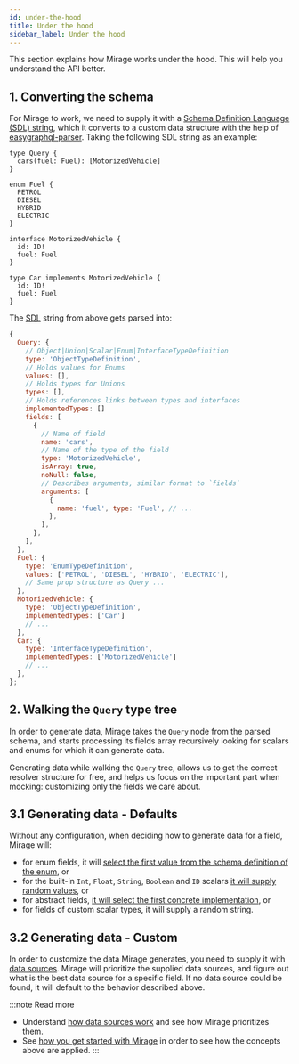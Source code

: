 ```yaml
---
id: under-the-hood
title: Under the hood
sidebar_label: Under the hood
---
```

This section explains how Mirage works under the hood. This will help you understand the API better.

## 1. Converting the schema

For Mirage to work, we need to supply it with a [Schema Definition Language (SDL) string](https://www.apollographql.com/docs/apollo-server/essentials/schema.html#sdl), which it converts to a custom data structure with the help of [easygraphql-parser](https://github.com/EasyGraphQL/easygraphql-parser). Taking the following SDL string as an example:

```
type Query {
  cars(fuel: Fuel): [MotorizedVehicle]
}

enum Fuel {
  PETROL
  DIESEL
  HYBRID
  ELECTRIC
}

interface MotorizedVehicle {
  id: ID!
  fuel: Fuel
}

type Car implements MotorizedVehicle {
  id: ID!
  fuel: Fuel
}
```

The [SDL](https://www.prisma.io/blog/graphql-sdl-schema-definition-language-6755bcb9ce51) string from above gets parsed into:

```javascript
{
  Query: {
    // Object|Union|Scalar|Enum|InterfaceTypeDefinition
    type: 'ObjectTypeDefinition',
    // Holds values for Enums
    values: [],
    // Holds types for Unions
    types: [],
    // Holds references links between types and interfaces
    implementedTypes: []
    fields: [
      {
        // Name of field
        name: 'cars',
        // Name of the type of the field
        type: 'MotorizedVehicle',
        isArray: true,
        noNull: false,
        // Describes arguments, similar format to `fields`
        arguments: [
          {
            name: 'fuel', type: 'Fuel', // ...
          },
        ],
      },
    ],
  },
  Fuel: {
    type: 'EnumTypeDefinition',
    values: ['PETROL', 'DIESEL', 'HYBRID', 'ELECTRIC'],
    // Same prop structure as Query ...
  },
  MotorizedVehicle: {
    type: 'ObjectTypeDefinition',
    implementedTypes: ['Car']
    // ...
  },
  Car: {
    type: 'InterfaceTypeDefinition',
    implementedTypes: ['MotorizedVehicle']
    // ...
  },
};
```

## 2. Walking the `Query` type tree

In order to generate data, Mirage takes the `Query` node from the parsed schema, and starts processing its fields array recursively looking for scalars and enums for which it can generate data.

Generating data while walking the `Query` tree, allows us to get the correct resolver structure for free, and helps us focus on the important part when mocking: customizing only the fields we care about.

## 3.1 Generating data - Defaults

Without any configuration, when deciding how to generate data for a field, Mirage will:

- for enum fields, it will [select the first value from the schema definition of the enum](/graphql-mirage/docs/enums), or
- for the built-in `Int`, `Float`, `String`, `Boolean` and `ID` scalars [it will supply random values](/graphql-mirage/docs/scalar-type-builders), or
- for abstract fields, [it will select the first concrete implementation](/graphql-mirage/docs/abstract-fields), or
- for fields of custom scalar types, it will supply a random string.

## 3.2 Generating data - Custom

In order to customize the data Mirage generates, you need to supply it with [data sources](/graphql-mirage/docs/data-sources). Mirage will prioritize the supplied data sources, and figure out what is the best data source for a specific field. If no data source could be found, it will default to the behavior described above.

:::note Read more
* Understand [how data sources work](/graphql-mirage/docs/data-sources) and see how Mirage prioritizes them.
* See [how you get started with Mirage](/graphql-mirage/docs/tutorial-getting-started) in order to see how the concepts above are applied.
:::